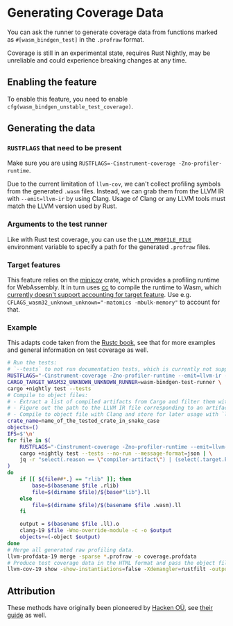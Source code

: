 # Generating Coverage Data

You can ask the runner to generate coverage data from functions marked as `#[wasm_bindgen_test]` in the `.profraw` format.

<div class="warning">
  Coverage is still in an experimental state, requires Rust Nightly, may be
  unreliable and could experience breaking changes at any time.
</div>

## Enabling the feature

To enable this feature, you need to enable `cfg(wasm_bindgen_unstable_test_coverage)`.

## Generating the data

### `RUSTFLAGS` that need to be present

Make sure you are using `RUSTFLAGS=-Cinstrument-coverage -Zno-profiler-runtime`.

Due to the current limitation of `llvm-cov`, we can't collect profiling symbols from the generated `.wasm` files. Instead, we can grab them from the LLVM IR with `--emit=llvm-ir` by using Clang. Usage of Clang or any LLVM tools must match the LLVM version used by Rust.

### Arguments to the test runner

Like with Rust test coverage, you can use the [`LLVM_PROFILE_FILE`][1] environment variable to specify a path for the generated `.profraw` files.

[1]: https://releases.llvm.org/19.1.0/tools/clang/docs/SourceBasedCodeCoverage.html#running-the-instrumented-program

### Target features

This feature relies on the [minicov] crate, which provides a profiling runtime for WebAssembly. It in turn uses [cc] to compile the runtime to Wasm, which [currently doesn't support accounting for target feature][2]. Use e.g. `CFLAGS_wasm32_unknown_unknown="-matomics -mbulk-memory"` to account for that.

[2]: https://github.com/rust-lang/cc-rs/issues/268
[cc]: https://crates.io/crates/cc
[minicov]: https://crates.io/crates/minicov

### Example

This adapts code taken from the [Rustc book], see that for more examples and general information on test coverage as well.

```sh
# Run the tests:
# `--tests` to not run documentation tests, which is currently not supported.
RUSTFLAGS="-Cinstrument-coverage -Zno-profiler-runtime --emit=llvm-ir --cfg=wasm_bindgen_unstable_test_coverage" \
CARGO_TARGET_WASM32_UNKNOWN_UNKNOWN_RUNNER=wasm-bindgen-test-runner \
cargo +nightly test --tests
# Compile to object files:
# - Extract a list of compiled artifacts from Cargo and filter them with `jq`.
# - Figure out the path to the LLVM IR file corresponding to an artifact.
# - Compile to object file with Clang and store for later usage with `llvm-cov`.
crate_name=name_of_the_tested_crate_in_snake_case
objects=()
IFS=$'\n'
for file in $(
    RUSTFLAGS="-Cinstrument-coverage -Zno-profiler-runtime --emit=llvm-ir --cfg=wasm_bindgen_unstable_test_coverage" \
    cargo +nightly test --tests --no-run --message-format=json | \
    jq -r "select(.reason == \"compiler-artifact\") | (select(.target.kind == [\"test\"]) // select(.target.name == \"$crate_name\")) | .filenames[0]"
)
do
    if [[ ${file##*.} == "rlib" ]]; then
        base=$(basename $file .rlib)
        file=$(dirname $file)/${base#"lib"}.ll
    else
        file=$(dirname $file)/$(basename $file .wasm).ll
    fi

    output = $(basename $file .ll).o
    clang-19 $file -Wno-override-module -c -o $output
    objects+=(-object $output)
done
# Merge all generated raw profiling data.
llvm-profdata-19 merge -sparse *.profraw -o coverage.profdata
# Produce test coverage data in the HTML format and pass the object files we generated earlier.
llvm-cov-19 show -show-instantiations=false -Xdemangler=rustfilt -output-dir coverage -format=html -instr-profile=coverage.profdata ${objects[@]} -sources src
```

[rustc book]: https://doc.rust-lang.org/nightly/rustc/instrument-coverage.html

## Attribution

These methods have originally been pioneered by [Hacken OÜ], see [their guide][3] as well.

[3]: https://hknio.github.io/wasmcov
[Hacken OÜ]: https://hacken.io
